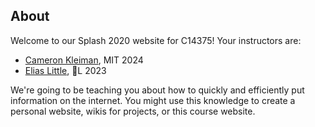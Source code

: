 ---
---
## About

Welcome to our Splash 2020 website for C14375! Your instructors are:

- [Cameron Kleiman](https://camk.co), MIT 2024
- [Elias Little](https://eliasl.com), 🌽L 2023

We're going to be teaching you about how to quickly and efficiently put information on the internet. You might use this knowledge to create a personal website, wikis for projects, or this course website.